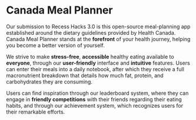 # Canada Meal Planner
Our submission to Recess Hacks 3.0 is this open-source meal-planning app established around the dietary guidelines provided by Health Canada. Canada Meal Planner stands at the **forefront** of your health journey, helping you become a better version of yourself. 

We strive to make **stress-free**, **accessible** healthy eating available to **everyone**, through our **user-friendly** interface and **intuitive** features. Users can enter their meals into a daily notebook, after which they receive a full macronutrient breakdown that details how much fat, protein, and carbohydrates they are consuming. 

Users can find inspiration through our leaderboard system, where they can engage in **friendly competitions** with their friends regarding their eating habits, and through our achievement system, which recognizes users for their remarkable efforts.
